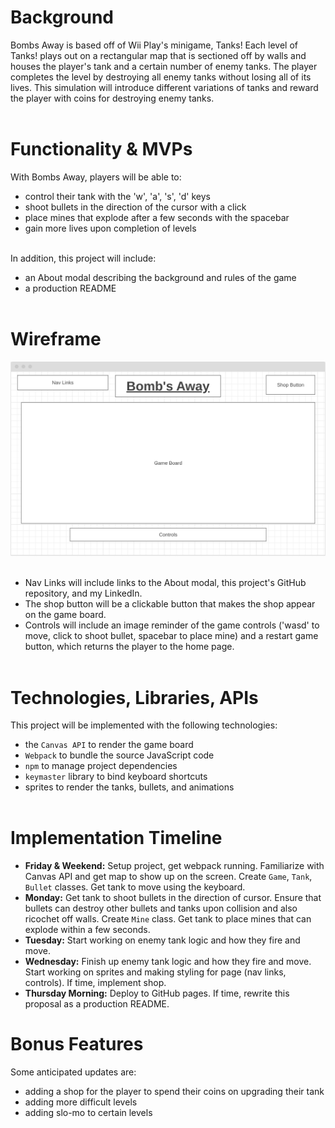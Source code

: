 # Background
Bombs Away is based off of Wii Play's minigame, Tanks! Each level of Tanks! plays out on a rectangular map that is sectioned off by walls and houses the player's tank and a certain number of enemy tanks. The player completes the level by destroying all enemy tanks without losing all of its lives. This simulation will introduce different variations of tanks and reward the player with coins for destroying enemy tanks.
<br></br>

# Functionality & MVPs
With Bombs Away, players will be able to:

* control their tank with the 'w', 'a', 's', 'd' keys
* shoot bullets in the direction of the cursor with a click
* place mines that explode after a few seconds with the spacebar
* gain more lives upon completion of levels
<br></br>

In addition, this project will include:

* an About modal describing the background and rules of the game
* a production README
<br></br>

# Wireframe
![Alt text](./images/wireframe.png?raw=true "Optional Title")
<br></br>

* Nav Links will include links to the About modal, this project's GitHub repository, and my LinkedIn.
* The shop button will be a clickable button that makes the shop appear on the game board.
* Controls will include an image reminder of the game controls ('wasd' to move, click to shoot bullet, spacebar to place mine) and a restart game button, which returns the player to the home page.
<br></br>

# Technologies, Libraries, APIs
This project will be implemented with the following technologies:

* the `Canvas API` to render the game board
* `Webpack` to bundle the source JavaScript code
* `npm` to manage project dependencies
* `keymaster` library to bind keyboard shortcuts
* sprites to render the tanks, bullets, and animations
<br></br>

# Implementation Timeline

* **Friday & Weekend:** Setup project, get webpack running. Familiarize with Canvas API and get map to show up on the screen. Create `Game`, `Tank`, `Bullet` classes. Get tank to move using the keyboard.
* **Monday:** Get tank to shoot bullets in the direction of cursor. Ensure that bullets can destroy other bullets and tanks upon collision and also ricochet off walls. Create `Mine` class. Get tank to place mines that can explode within a few seconds.
* **Tuesday:** Start working on enemy tank logic and how they fire and move.
* **Wednesday:** Finish up enemy tank logic and how they fire and move. Start working on sprites and making styling for page (nav links, controls). If time, implement shop.
* **Thursday Morning:** Deploy to GitHub pages. If time, rewrite this proposal as a production README.

# Bonus Features

Some anticipated updates are:

* adding a shop for the player to spend their coins on upgrading their tank
* adding more difficult levels
* adding slo-mo to certain levels